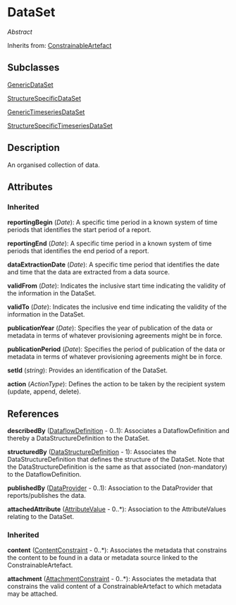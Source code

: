 
# DataSet

*Abstract*

Inherits from: [ConstrainableArtefact](../Registry/ConstrainableArtefact.md)

## Subclasses

[GenericDataSet](GenericDataSet.md)

[StructureSpecificDataSet](StructureSpecificDataSet.md)

[GenericTimeseriesDataSet](GenericTimeseriesDataSet.md)

[StructureSpecificTimeseriesDataSet](StructureSpecificTimeseriesDataSet.md)



## Description

An organised collection of data.


## Attributes

### Inherited

**reportingBegin** (*Date*): A specific time period in a known system of time periods that identifies the start period of a report.

**reportingEnd** (*Date*): A specific time period in a known system of time periods that identifies the end period of a report.

**dataExtractionDate** (*Date*): A specific time period that identifies the date and time that the data are extracted from a data source.

**validFrom** (*Date*): Indicates the inclusive start time indicating the validity of the information in the DataSet.

**validTo** (*Date*): Indicates the inclusive end time indicating the validity of the information in the DataSet.

**publicationYear** (*Date*): Specifies the year of publication of the data or metadata in terms of whatever provisioning agreements might be in force.

**publicationPeriod** (*Date*): Specifies the period of publication of the data or metadata in terms of whatever provisioning agreements might be in force.

**setId** (*string*): Provides an identification of the DataSet.

**action** (*ActionType*): Defines the action to be taken by the recipient system (update, append, delete).



## References

**describedBy** ([DataflowDefinition](DataflowDefinition.md) - 0..1): Associates a DataflowDefinition and thereby a DataStructureDefinition to the DataSet.

**structuredBy** ([DataStructureDefinition](DataStructureDefinition.md) - 1): Associates the DataStructureDefinition that defines the structure of the DataSet. Note that the DataStructureDefinition is the same as that associated (non-mandatory) to the DataflowDefinition.

**publishedBy** ([DataProvider](../Base/DataProvider.md) - 0..1): Association to the DataProvider that reports/publishes the data.

**attachedAttribute** ([AttributeValue](AttributeValue.md) - 0..*): Association to the AttributeValues relating to the DataSet.

### Inherited

**content** ([ContentConstraint](../Registry/ContentConstraint.md) - 0..*): Associates the metadata that constrains the content to be found in a data or metadata source linked to the ConstrainableArtefact.

**attachment** ([AttachmentConstraint](../Registry/AttachmentConstraint.md) - 0..*): Associates the metadata that constrains the valid content of a ConstrainableArtefact to which metadata may be attached.




